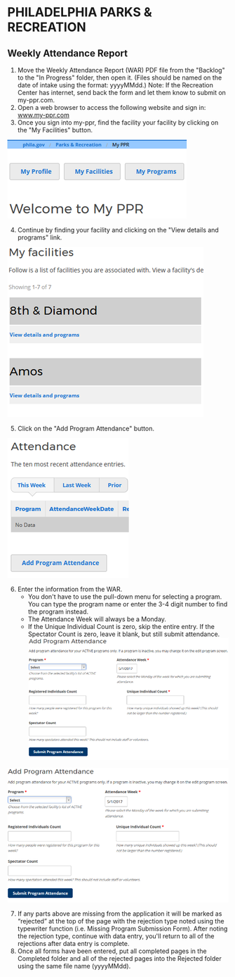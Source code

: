 # PHILADELPHIA PARKS & RECREATION

## Weekly Attendance Report

1. Move the Weekly Attendance Report (WAR) PDF file from the "Backlog" to the "In Progress" folder, then open it. (Files should be named on the date of intake using the format: yyyyMMdd.) Note: If the Recreation Center has internet, send back the form and let them know to submit on my-ppr.com.
2. Open a web browser to access the following website and sign in: www.my-ppr.com
3. Once you sign into my-ppr, find the facility your facility by clicking on the "My Facilities" button.

![](https://raw.githubusercontent.com/PPRPMU/PMU-playbook/master/Images/Data_Entry_-_Weekly_Attendance_Report/myppr_my_facilities_menu.png)

4. Continue by finding your facility and clicking on the "View details and programs" link.

![](https://raw.githubusercontent.com/PPRPMU/PMU-playbook/master/Images/Data_Entry_-_Weekly_Attendance_Report/myppr_my_facilities_list.PNG)

5. Click on the "Add Program Attendance" button.

![](https://raw.githubusercontent.com/PPRPMU/PMU-playbook/master/Images/Data_Entry_-_Weekly_Attendance_Report/myppr_add_program_attendance_menu.PNG)

6. Enter the information from the WAR.
   - You don't have to use the pull-down menu for selecting a program. You can type the program name or enter the 3-4 digit number to find the program instead.
   - The Attendance Week will always be a Monday. 
   - If the Unique Individual Count is zero, skip the entire entry. If the Spectator Count is zero, leave it blank, but still submit attendance.![img](https://raw.githubusercontent.com/PPRPMU/PMU-playbook/master/Images/Data_Entry_-_Weekly_Attendance_Report/myppr_add_program_attendance_screen.PNG)

![](https://raw.githubusercontent.com/PPRPMU/PMU-playbook/master/Images/Data_Entry_-_Weekly_Attendance_Report/myppr_add_program_attendance_screen.PNG)

7. If any parts above are missing from the application it will be marked as “rejected” at the top of the page with the rejection type noted using the typewriter function (i.e. Missing Program Submission Form). After noting the rejection type, continue with data entry, you'll return to all of the rejections after data entry is complete.
8. Once all forms have been entered, put all completed pages in the Completed folder and all of the rejected pages into the Rejected folder using the same file name (yyyyMMdd).


